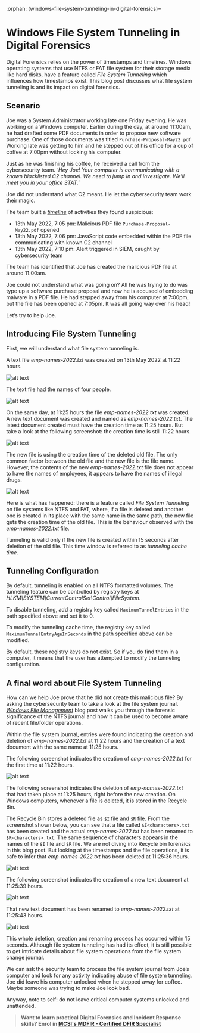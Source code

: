 :orphan:
(windows-file-system-tunneling-in-digital-forensics)=

# Windows File System Tunneling in Digital Forensics

Digital Forensics relies on the power of timestamps and timelines. Windows operating systems that use NTFS or FAT file system for their storage media like hard disks, have a feature called _File System Tunneling_ which influences how timestamps exist. This blog post discusses what file system tunneling is and its impact on digital forensics.

## Scenario

Joe was a System Administrator working late one Friday evening. He was working on a Windows computer. Earlier during the day, at around 11:00am, he had drafted some PDF documents in order to propose new software purchase. One of those documents was titled `Purchase-Proposal-May22.pdf` Working late was getting to him and he stepped out of his office for a cup of coffee at 7:00pm without locking his computer.

Just as he was finishing his coffee, he received a call from the cybersecurity team. _‘Hey Joe! Your computer is communicating with a known blacklisted C2 channel. We need to jump in and investigate. We’ll meet you in your office STAT.’_

Joe did not understand what C2 meant. He let the cybersecurity team work their magic.

The team built a _[timeline](importance-of-timelines-in-a-forensic-investigation)_ of activities they found suspicious:

- 13th May 2022, 7:05 pm: Malicious PDF file `Purchase-Proposal-May22.pdf` opened
- 13th May 2022, 7:06 pm: JavaScript code embedded within the PDF file communicating with known C2 channel
- 13th May 2022, 7:10 pm: Alert triggered in SIEM, caught by cybersecurity team

The team has identified that Joe has created the malicious PDF file at around 11:00am.

Joe could not understand what was going on? All he was trying to do was type up a software purchase proposal and now he is accused of embedding malware in a PDF file. He had stepped away from his computer at 7:00pm, but the file has been opened at 7:05pm. It was all going way over his head!

Let’s try to help Joe.

## Introducing File System Tunneling

First, we will understand what file system tunneling is.

A text file _emp-names-2022.txt_ was created on 13th May 2022 at 11:22 hours.

![alt text](images/tunnel-1.png)

The text file had the names of four people.

![alt text](images/tunnel-2.png)

On the same day, at 11:25 hours the file _emp-names-2022.txt_ was created. A new text document was created and named as _emp-names-2022.txt_. The latest document created must have the creation time as 11:25 hours. But take a look at the following screenshot: the creation time is still 11:22 hours.

![alt text](images/tunnel-3.png)

The new file is using the creation time of the deleted old file. The only common factor between the old file and the new file is the file name. However, the contents of the new _emp-names-2022.txt_ file does not appear to have the names of employees, it appears to have the names of illegal drugs.

![alt text](images/tunnel-4.png)

Here is what has happened: there is a feature called _File System Tunneling_ on file systems like NTFS and FAT, where, if a file is deleted and another one is created in its place with the same name in the same path, the new file gets the creation time of the old file. This is the behaviour observed with the _emp-names-2022.txt_ file.

Tunneling is valid only if the new file is created within 15 seconds after deletion of the old file. This time window is referred to as _tunneling cache time._

## Tunneling Configuration

By default, tunneling is enabled on all NTFS formatted volumes. The tunneling feature can be controlled by registry keys at _HLKM\SYSTEM\CurrentControlSet\Control\FileSystem_.

To disable tunneling, add a registry key called `MaximumTunnelEntries` in the path specified above and set it to 0.

To modify the tunneling cache time, the registry key called `MaximumTunnelEntryAgeInSeconds` in the path specified above can be modified.

By default, these registry keys do not exist. So if you do find them in a computer, it means that the user has attempted to modify the tunneling configuration.

## A final word about File System Tunneling

How can we help Joe prove that he did not create this malicious file? By asking the cybersecurity team to take a look at the file system journal. _[Windows File Management](forensic-importance-of-windows-file-management)_ blog post walks you through the forensic significance of the NTFS journal and how it can be used to become aware of recent file/folder operations.

Within the file system journal, entries were found indicating the creation and deletion of _emp-names-2022.txt_ at 11:22 hours and the creation of a text document with the same name at 11:25 hours.

The following screenshot indicates the creation of _emp-names-2022.txt_ for the first time at 11:22 hours.

![alt text](images/tunnel-5.png)

The following screenshot indicates the deletion of _emp-names-2022.txt_ that had taken place at 11:25 hours, right before the new creation. On Windows computers, whenever a file is deleted, it is stored in the Recycle Bin.

The Recycle Bin stores a deleted file as `$I` file and `$R` file. From the screenshot shown below, you can see that a file called `$I<characters>.txt` has been created and the actual _emp-names-2022.txt_ has been renamed to `$R<characters>.txt`. The same sequence of characters appears in the names of the `$I` file and `$R` file. We are not diving into Recycle bin forensics in this blog post. But looking at the timestamps and the file operations, it is safe to infer that _emp-names-2022.txt_ has been deleted at 11:25:36 hours.

![alt text](images/tunnel-6.png)

The following screenshot indicates the creation of a new text document at 11:25:39 hours.

![alt text](images/tunnel-7.png)

That new text document has been renamed to _emp-names-2022.txt_ at 11:25:43 hours.

![alt text](images/tunnel-8.png)

This whole deletion, creation and renaming process has occurred within 15 seconds. Although file system tunneling has had its effect, it is still possible to get intricate details about file system operations from the file system change journal.

We can ask the security team to process the file system journal from Joe’s computer and look for any activity indicating abuse of file system tunneling. Joe did leave his computer unlocked when he stepped away for coffee. Maybe someone was trying to make Joe look bad.

Anyway, note to self: do not leave critical computer systems unlocked and unattended.

> **Want to learn practical Digital Forensics and Incident Response skills? Enrol in [MCSI's MDFIR - Certified DFIR Specialist](https://www.mosse-institute.com/certifications/mdfir-certified-dfir-specialist.html)**
